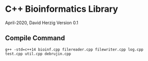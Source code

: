 # C++ Bioinformatics Library
April-2020, David Herzig
Version 0.1

## Compile Command
```
g++ -std=c++14 bioinf.cpp filereader.cpp filewriter.cpp log.cpp test.cpp util.cpp debrujin.cpp
```
